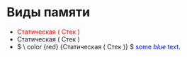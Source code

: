 # **Виды памяти**

- <span style="color:red"> Статическая ( Стек ) </span>
- Статическая ( Стек )
- $ \ color {red} {Статическая ( Стек )} $
<span style="color:blue">some *blue* text</span>.
